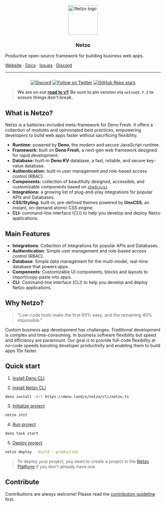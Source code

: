 <div align="center" style="padding-top: 12px;">
  <a href="https://netzo.io" target="_blank">
    <img style="background: transparent; height: 96px;" src="https://netzo.io/logos/netzo-symbol-light.svg" alt="Netzo logo" />
  </a>
</div>

<h3 align="center">Netzo</h3>

Productive open-source framework for building business web apps.

[Website](https://netzo.io) · [Docs](https://netzo.io/docs) · [Issues](https://github.com/netzo/netzo/issues) · [Discord](https://discord.gg/tbDUpRQCTk)

---

<div align="center" style="margin-top: 24px;">

[![Discord](https://discord.com/api/guilds/1069584352415068251/widget.png)](https://discord.gg/tbDUpRQCTk)
[![Follow on Twitter](https://img.shields.io/twitter/follow/netzoio.svg?label=follow+netzoio)](https://twitter.com/netzoio)
[![GitHub Repo stars](https://img.shields.io/github/stars/netzo/netzo?style=social)](https://github.com/netzo/netzo)

</div>

> **We are on our [road to v1](https://netzo.io/roadmap/)! Be sure to pin
> version via `netzo@X.Y.Z` to ensure things don't break.**

## What is Netzo?

Netzo is a batteries-included meta-framework for Deno Fresh. It offers a collection of modules and opinionated best practices, empowering developers to build web apps faster without sacrificing flexibility.

- **Runtime:** powered by **Deno**, the modern and secure JavaScript runtime.
- **Framework:** built on **Deno Fresh**, a next-gen web framework designed for rapid development.
- **Database:** built-in **Deno KV** database, a fast, reliable, and secure key-value database.
- **Authentication:** built-in user management and role-based access control (RBAC).
- **Components:** collection of beautifully designed, accessible, and customizable components based on [`shadcn/ui`](https://ui.shadcn.com/)
- **Integrations:** a growing list of plug-and-play integrations for popular APIs and Databases.
- **CSS/Styling:** built-in, pre-defined themes powered by **UnoCSS**, an instant, on-demand atomic CSS engine.
- **CLI:** command-line interface (CLI) to help you develop and deploy Netzo applications.

## Main Features

- **Integrations**: Collection of integrations for popular APIs and Databases.
- **Authentication**: Simple user management and role-based access control (RBAC).
- **Database**: Simple data management for the multi-model, real-time database that powers apps.
- **Components**: Customizable UI components, blocks and layouts to import/copy-paste into apps.
- **CLI**: Command-line interface (CLI) to help you develop and deploy Netzo applications.

## Why Netzo?

> "Low-code tools make the first 60% easy, and the remaining 40% impossible."

Custom business app development has challenges. Traditional development is complex and time-consuming. In business software flexibility but speed and efficiency are paramount. Our goal is to provide full-code flexibility at no-code speeds boosting developer productivity and enabling them to build apps 10x faster.

## Quick start

1. [Install Deno CLI](https://docs.deno.com/runtime/manual/getting_started/installation)

2. [Install Netzo CLI](https://netzo.io/docs/get-started/installation)

```bash
deno install -Arf https://deno.land/x/netzo/cli/netzo.ts
```

3. [Initialize project](https://netzo.io/docs/get-started/initialize-project)

```bash
netzo init
```

4. [Run project](https://netzo.io/docs/get-started/run-project)

```bash
deno task start
```

5. [Deploy project](https://netzo.io/docs/get-started/deploy-project)

```bash
netzo deploy --build --production
```

> To deploy your project, you need to create a project in the
> [Netzo Platform](https://app.netzo.io) if you don't already have one.

## Contribute

Contributions are always welcome! Please read the
[contribution guideline](https://github.com/netzo/netzo/blob/main/contributing.md)
first.
